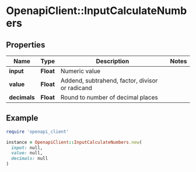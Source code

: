 # OpenapiClient::InputCalculateNumbers

## Properties

| Name | Type | Description | Notes |
| ---- | ---- | ----------- | ----- |
| **input** | **Float** | Numeric value |  |
| **value** | **Float** | Addend, subtrahend, factor, divisor or radicand |  |
| **decimals** | **Float** | Round to number of decimal places |  |

## Example

```ruby
require 'openapi_client'

instance = OpenapiClient::InputCalculateNumbers.new(
  input: null,
  value: null,
  decimals: null
)
```

